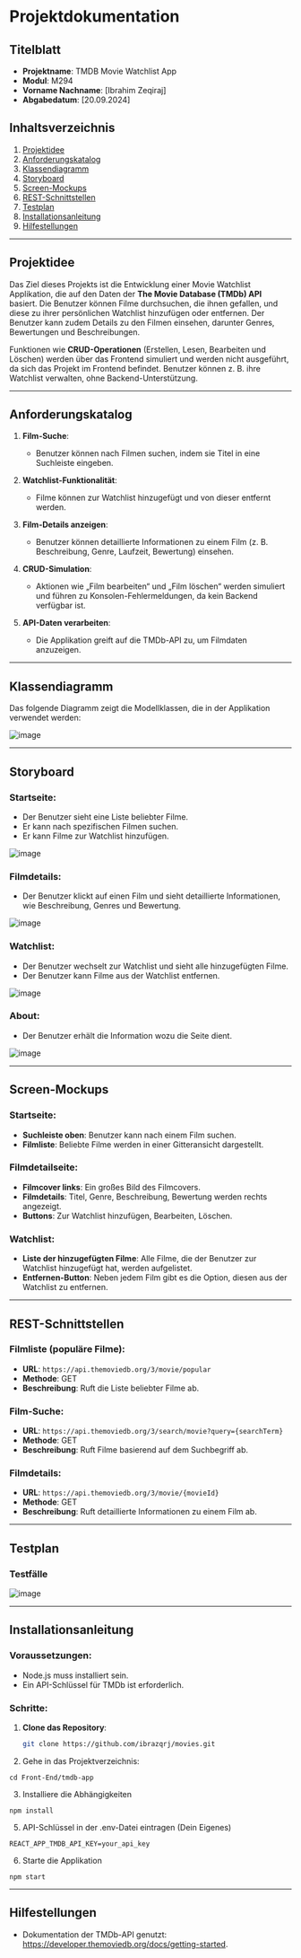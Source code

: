 # **Projektdokumentation**

## **Titelblatt**
- **Projektname**: TMDB Movie Watchlist App
- **Modul**: M294
- **Vorname Nachname**: [Ibrahim Zeqiraj]
- **Abgabedatum**: [20.09.2024]

## **Inhaltsverzeichnis**
1. [Projektidee](#projektidee)
2. [Anforderungskatalog](#anforderungskatalog)
3. [Klassendiagramm](#klassendiagramm)
4. [Storyboard](#storyboard)
5. [Screen-Mockups](#screen-mockups)
6. [REST-Schnittstellen](#rest-schnittstellen)
7. [Testplan](#testplan)
8. [Installationsanleitung](#installationsanleitung)
9. [Hilfestellungen](#hilfestellungen)

---

## **Projektidee**

Das Ziel dieses Projekts ist die Entwicklung einer Movie Watchlist Applikation, die auf den Daten der **The Movie Database (TMDb) API** basiert. Die Benutzer können Filme durchsuchen, die ihnen gefallen, und diese zu ihrer persönlichen Watchlist hinzufügen oder entfernen. Der Benutzer kann zudem Details zu den Filmen einsehen, darunter Genres, Bewertungen und Beschreibungen.

Funktionen wie **CRUD-Operationen** (Erstellen, Lesen, Bearbeiten und Löschen) werden über das Frontend simuliert und werden nicht ausgeführt, da sich das Projekt im Frontend befindet. Benutzer können z. B. ihre Watchlist verwalten, ohne Backend-Unterstützung.

---

## **Anforderungskatalog**

1. **Film-Suche**: 
   - Benutzer können nach Filmen suchen, indem sie Titel in eine Suchleiste eingeben.
   
2. **Watchlist-Funktionalität**:
   - Filme können zur Watchlist hinzugefügt und von dieser entfernt werden.
   
3. **Film-Details anzeigen**:
   - Benutzer können detaillierte Informationen zu einem Film (z. B. Beschreibung, Genre, Laufzeit, Bewertung) einsehen.

4. **CRUD-Simulation**:
   - Aktionen wie „Film bearbeiten“ und „Film löschen“ werden simuliert und führen zu Konsolen-Fehlermeldungen, da kein Backend verfügbar ist.

5. **API-Daten verarbeiten**:
   - Die Applikation greift auf die TMDb-API zu, um Filmdaten anzuzeigen.

---

## **Klassendiagramm**

Das folgende Diagramm zeigt die Modellklassen, die in der Applikation verwendet werden:

![image](https://github.com/user-attachments/assets/65e78da6-79fe-4076-8148-6b9dad5a9a94)

---

## Storyboard

### Startseite:
- Der Benutzer sieht eine Liste beliebter Filme.
- Er kann nach spezifischen Filmen suchen.
- Er kann Filme zur Watchlist hinzufügen.

![image](https://github.com/user-attachments/assets/2a1baa57-6ece-43ad-ba4b-3700af25484e)
### Filmdetails:
- Der Benutzer klickt auf einen Film und sieht detaillierte Informationen, wie Beschreibung, Genres und Bewertung.

![image](https://github.com/user-attachments/assets/4b2b8871-5bcc-450f-994c-a1316a9e81a1)
### Watchlist:
- Der Benutzer wechselt zur Watchlist und sieht alle hinzugefügten Filme.
- Der Benutzer kann Filme aus der Watchlist entfernen.

![image](https://github.com/user-attachments/assets/ae10fcd5-a28f-4556-9111-4d9c10f4e7cc)
### About:
- Der Benutzer erhält die Information wozu die Seite dient.

![image](https://github.com/user-attachments/assets/8a19a708-31da-4161-a27e-ed3bf7707e6c)

--- 
## Screen-Mockups

### Startseite:
- **Suchleiste oben**: Benutzer kann nach einem Film suchen.
- **Filmliste**: Beliebte Filme werden in einer Gitteransicht dargestellt.

### Filmdetailseite:
- **Filmcover links**: Ein großes Bild des Filmcovers.
- **Filmdetails**: Titel, Genre, Beschreibung, Bewertung werden rechts angezeigt.
- **Buttons**: Zur Watchlist hinzufügen, Bearbeiten, Löschen.

### Watchlist:
- **Liste der hinzugefügten Filme**: Alle Filme, die der Benutzer zur Watchlist hinzugefügt hat, werden aufgelistet.
- **Entfernen-Button**: Neben jedem Film gibt es die Option, diesen aus der Watchlist zu entfernen.
---

## REST-Schnittstellen

### Filmliste (populäre Filme):
- **URL**: `https://api.themoviedb.org/3/movie/popular`
- **Methode**: GET
- **Beschreibung**: Ruft die Liste beliebter Filme ab.

### Film-Suche:
- **URL**: `https://api.themoviedb.org/3/search/movie?query={searchTerm}`
- **Methode**: GET
- **Beschreibung**: Ruft Filme basierend auf dem Suchbegriff ab.

### Filmdetails:
- **URL**: `https://api.themoviedb.org/3/movie/{movieId}`
- **Methode**: GET
- **Beschreibung**: Ruft detaillierte Informationen zu einem Film ab.
---

## Testplan

### Testfälle

![image](https://github.com/user-attachments/assets/073282b6-99e0-468d-8462-e6570d3fc5b7)

---

## Installationsanleitung

### Voraussetzungen:
- Node.js muss installiert sein.
- Ein API-Schlüssel für TMDb ist erforderlich.

### Schritte:

1. **Clone das Repository**:
   ```bash
   git clone https://github.com/ibrazqrj/movies.git
   ```
2. Gehe in das Projektverzeichnis:
```
cd Front-End/tmdb-app
```
3. Installiere die Abhängigkeiten
```
npm install

```
5. API-Schlüssel in der .env-Datei eintragen (Dein Eigenes)
```
REACT_APP_TMDB_API_KEY=your_api_key
```
6. Starte die Applikation
```
npm start
```

---

## Hilfestellungen

- Dokumentation der TMDb-API genutzt: https://developer.themoviedb.org/docs/getting-started.

